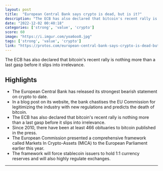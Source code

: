 ```yaml
---
layout: post
title:  "European Central Bank says crypto is dead, but is it?"
description: "The ECB has also declared that bitcoin's recent rally is nothing more than a last gasp before it slips into irrelevance."
date: "2022-12-02 00:40:18"
categories: ['strong', 'value', 'crypto']
score: 60
image: "https://i.imgur.com/yoa6oo8.jpg"
tags: ['strong', 'value', 'crypto']
link: "https://protos.com/european-central-bank-says-crypto-is-dead-but-is-it/"
---
```


The ECB has also declared that bitcoin's recent rally is nothing more than a last gasp before it slips into irrelevance.

## Highlights

- The European Central Bank has released its strongest bearish statement on crypto to date.
- In a blog post on its website, the bank chastises the EU Commission for legitimizing the industry with new regulations and predicts the death of bitcoin.
- The ECB has also declared that bitcoin's recent rally is nothing more than a last gasp before it slips into irrelevance.
- Since 2010, there have been at least 466 obituaries to bitcoin published in the press.
- The European Commission presented a comprehensive framework called Markets In Crypto-Assets (MICA) to the European Parliament earlier this year.
- The framework will force stablecoin issuers to hold 1:1 currency reserves and will also highly regulate exchanges.

---

